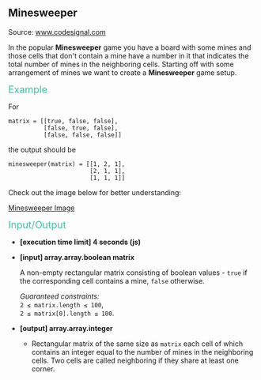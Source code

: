 <h2>Minesweeper</h2>
<p>Source: <a href="https://www.codesignal.com/">www.codesignal.com</a></p>
<div><p>In the popular <strong>Minesweeper</strong> game you have a board with some mines and those cells that don't contain a mine have a number in it that indicates the total number of mines in the neighboring cells. Starting off with some arrangement of mines we want to create a <strong>Minesweeper</strong> game setup.</p>
<p><span style="color:#44BFA3;font-size:1.4em">Example</span></p>
<p>For</p>
<pre><code>matrix = [[true, false, false],
          [false, true, false],
          [false, false, false]]
</code></pre>
<p>the output should be</p>
<pre><code>minesweeper(matrix) = [[1, 2, 1],
                       [2, 1, 1],
                       [1, 1, 1]]
</code></pre>
<p>Check out the image below for better understanding:</p>
<p><a href="https://codesignal.s3.amazonaws.com/tasks/minesweeper/img/example.png?_tm=1551538408843">Minesweeper Image</a></p>
<p><span style="color:#44BFA3;font-size:1.4em">Input/Output</span></p>
<ul>
<li>
<p><strong>[execution time limit] 4 seconds (js)</strong></p>
</li>
<li>
<p><strong>[input] array.array.boolean matrix</strong></p>
<p>A non-empty rectangular matrix consisting of boolean values - <code>true</code> if the corresponding cell contains a mine, <code>false</code> otherwise.</p>
<p><em>Guaranteed constraints:</em><br>
<code>2 ≤ matrix.length ≤ 100</code>,<br>
<code>2 ≤ matrix[0].length ≤ 100</code>.</p>
</li>
<li>
<p><strong>[output] array.array.integer</strong></p>
<ul>
<li>Rectangular matrix of the same size as <code>matrix</code> each cell of which contains an integer equal to the number of mines in the neighboring cells. Two cells are called neighboring if they share at least one corner.</li>
</ul>
</li>
</ul>
</div>